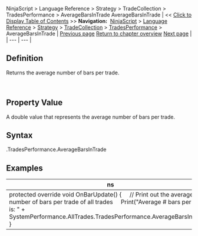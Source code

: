 ﻿
NinjaScript > Language Reference > Strategy > TradeCollection > TradesPerformance > AverageBarsInTrade
AverageBarsInTrade
| << [Click to Display Table of Contents](averagebarsintrade.md) >> **Navigation:**     [NinjaScript](ninjascript.md) > [Language Reference](language_reference_wip.md) > [Strategy](strategy.md) > [TradeCollection](tradecollection.md) > [TradesPerformance](tradesperformance.md) > AverageBarsInTrade | [Previous page](tradesperformance.md) [Return to chapter overview](tradesperformance.md) [Next page](averageentryefficiency.md) |
| --- | --- |
## Definition
Returns the average number of bars per trade.  

 
## Property Value
A double value that represents the average number of bars per trade.
 
## Syntax
<TradeCollection>.TradesPerformance.AverageBarsInTrade

## 
## Examples
| ns |
| --- |
| protected override void OnBarUpdate() {      // Print out the average number of bars per trade of all trades      Print("Average # bars per trade is: " + SystemPerformance.AllTrades.TradesPerformance.AverageBarsInTrade); } |

